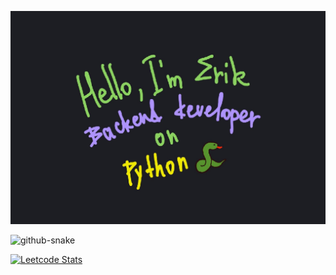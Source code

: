 ![Header](https://github.com/Fiufew/Fiufew/blob/main/assets/picture_my_header.png)

<picture>
  <source
    media="(prefers-color-scheme: dark)"
    srcset="https://github.com/Fiufew/Fiufew/blob/output/github-contribution-grid-snake-dark.svg"
  />
  <img alt="github-snake" src="github-snake.svg"/>
</picture>


[![Leetcode Stats](https://leetcard.jacoblin.cool/Fiufew?border=0&radius=20)](https://leetcode.com/Fiufew)

